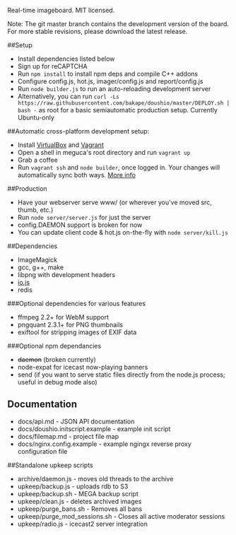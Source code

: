 Real-time imageboard.
MIT licensed.

Note: The git master branch contains the development version of the board. For more stable revisions, please download the latest release.

##Setup

* Install dependencies listed below
* Sign up for reCAPTCHA
* Run `npm install` to install npm deps and compile C++ addons
* Configure config.js, hot.js, imager/config.js and report/config.js
* Run `node builder.js` to run an auto-reloading development server
* Alternatively, you can run `curl -Ls https://raw.githubusercontent.com/bakape/doushio/master/DEPLOY.sh | bash -`
	as root for a basic semiautomatic production setup. Currently Ubuntu-only

##Automatic cross-platform development setup:
* Install [VirtualBox](https://www.virtualbox.org/wiki/Downloads) and [Vagrant](http://www.vagrantup.com/downloads.html)
* Open a shell in meguca's root directory and run `vagrant up`
* Grab a coffee
* Run `vagrant ssh` and `node builder`, once logged in. Your changes will automatically sync both ways. [More info](https://www.vagrantup.com/)

##Production

* Have your webserver serve www/ (or wherever you've moved src, thumb, etc.)
* Run `node server/server.js` for just the server
* config.DAEMON support is broken for now
* You can update client code & hot.js on-the-fly with `node server/kill.js`

##Dependencies

* ImageMagick
* gcc, g++, make
* libpng with development headers
* [io.js](https://iojs.org)
* redis

###Optional dependencies for various features

* ffmpeg 2.2+ for WebM support
* pngquant  2.3.1+ for PNG thumbnails
* exiftool for stripping images of EXIF data

###Optional npm dependancies
* ~~daemon~~ (broken currently)
* node-expat for icecast now-playing banners
* send (if you want to serve static files directly from the node.js process; useful in debug mode also)

## Documentation

* docs/api.md - JSON API documentation
* docs/doushio.initscript.example - example init script
* docs/filemap.md - project file map
* docs/nginx.config.example - example ngingx reverse proxy configuration file

##Standalone upkeep scripts

* archive/daemon.js - moves old threads to the archive
* upkeep/backup.js - uploads rdb to S3
* upkeep/backup.sh - MEGA backup script
* upkeep/clean.js - deletes archived images
* upkeep/purge_bans.sh - Removes all bans
* upkeep/purge_mod_sessions.sh - Closes all active moderator sessions
* upkeep/radio.js - icecast2 server integration
